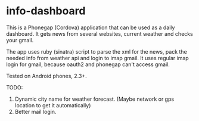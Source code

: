 info-dashboard
==============

This is a Phonegap (Cordova) application that can be used as a daily dashboard.
It gets news from several websites, current weather and checks your gmail.

The app uses ruby (sinatra) script to parse the xml for the news, pack the needed info from weather api
and login to imap gmail.
It uses regular imap login for gmail, because oauth2 and phonegap can't access gmail.  

Tested on Android phones, 2.3+.

TODO:
1. Dynamic city name for weather forecast. (Maybe network or gps location to get it automatically)
2. Better mail login.
